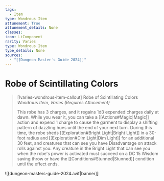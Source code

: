 ```yaml
---
tags:
  - Item
type: Wondrous Item
attunement: True
attunement_details: None
classes:
icon: LiComponent
rarity: Varies
type: Wondrous Item
type_details: None
sources: 
  - "[[Dungeon Master's Guide 2024]]"
---
```

# Robe of Scintillating Colors
>[!varies-wondrous-item-callout] Robe of Scintillating Colors
>_Wondrous Item, Varies (Requires Attunement)_
>
>This robe has 3 charges, and it regains 1d3 expended charges daily at dawn. While you wear it, you can take a [[Actions#Magic\|Magic]] action and expend 1 charge to cause the garment to display a shifting pattern of dazzling hues until the end of your next turn. During this time, the robe sheds [[Exploration#Bright Light\|Bright Light]] in a 30-foot radius and [[Exploration#Dim Light\|Dim Light]] for an additional 30 feet, and creatures that can see you have Disadvantage on attack rolls against you. Any creature in the Bright Light that can see you when the robe's power is activated must succeed on a DC 15 Wisdom saving throw or have the [[Conditions#Stunned\|Stunned]] condition until the effect ends.
>


![[dungeon-masters-guide-2024.avif|banner]]